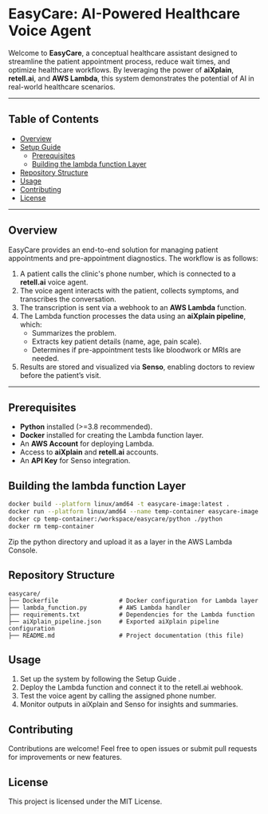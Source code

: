 # EasyCare: AI-Powered Healthcare Voice Agent

Welcome to **EasyCare**, a conceptual healthcare assistant designed to streamline the patient appointment process, reduce wait times, and optimize healthcare workflows. By leveraging the power of **aiXplain**, **retell.ai**, and **AWS Lambda**, this system demonstrates the potential of AI in real-world healthcare scenarios.

---

## Table of Contents

- [Overview](#overview)
- [Setup Guide](#setup-guide)
  - [Prerequisites](#prerequisites)
  - [Building the lambda function Layer](#building-the-lambda-function-layer)
- [Repository Structure](#repository-structure)
- [Usage](#usage)
- [Contributing](#contributing)
- [License](#license)

---

## Overview

EasyCare provides an end-to-end solution for managing patient appointments and pre-appointment diagnostics. The workflow is as follows:

1. A patient calls the clinic's phone number, which is connected to a **retell.ai** voice agent.
2. The voice agent interacts with the patient, collects symptoms, and transcribes the conversation.
3. The transcription is sent via a webhook to an **AWS Lambda** function.
4. The Lambda function processes the data using an **aiXplain pipeline**, which:
   - Summarizes the problem.
   - Extracts key patient details (name, age, pain scale).
   - Determines if pre-appointment tests like bloodwork or MRIs are needed.
5. Results are stored and visualized via **Senso**, enabling doctors to review before the patient’s visit.

---


## Prerequisites

- **Python** installed (>=3.8 recommended).
- **Docker** installed for creating the Lambda function layer.
- An **AWS Account** for deploying Lambda.
- Access to **aiXplain** and **retell.ai** accounts.
- An **API Key** for Senso integration.

## Building the lambda function Layer

```bash
docker build --platform linux/amd64 -t easycare-image:latest .
docker run --platform linux/amd64 --name temp-container easycare-image:latest
docker cp temp-container:/workspace/easycare/python ./python
docker rm temp-container
```
Zip the python directory and upload it as a layer in the AWS Lambda Console.

## Repository Structure
```plaintext
easycare/
├── Dockerfile                 # Docker configuration for Lambda layer
├── lambda_function.py         # AWS Lambda handler
├── requirements.txt           # Dependencies for the Lambda function
├── aiXplain_pipeline.json     # Exported aiXplain pipeline configuration
├── README.md                  # Project documentation (this file)
```

## Usage

1. Set up the system by following the Setup Guide <INSERT AIXPLAIN SETUP GUIDE LINK> .
2. Deploy the Lambda function and connect it to the retell.ai webhook.
3. Test the voice agent by calling the assigned phone number.
4. Monitor outputs in aiXplain and Senso for insights and summaries.

## Contributing
Contributions are welcome! Feel free to open issues or submit pull requests for improvements or new features.

## License

This project is licensed under the MIT License.
